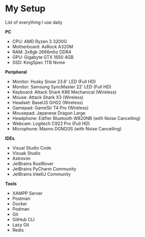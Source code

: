 # My Setup

List of everything I use daily

<b>PC</b>

  - CPU: AMD Ryzen 3 3200G
  - Motherboard: AsRock A320M
  - RAM: 2x8gb 2666mhz DDR4
  - GPU: Gigabyte GTX 1650 4GB
  - SSD: KingSpec 1TB Nvme

<b>Peripheral</b>

  - Monitor: Husky Snow 23.6' LED (Full HD)
  - Monitor: Samsung SyncMaster 22' LED (Full HD)
  - Keyboard: Attack Shark K86 Mechanical (Wireless)
  - Mouse: Attack Shark X3 (Wireless)
  - Headset: BaseUS GH02 (Wireless)
  - Gamepad: GameSir T4 Pro (Wireless)
  - Mousepad: Japanese Dragon Large
  - Headphone: Edifier Bluetooth W820NB (with Noise Cancelling)
  - Webcam: Logitech C922 Pro (Full HD)
  - Microphone: Maono DGM20S (with Noise Cancelling)

<b>IDEs</b>

  - Visual Studio Code
  - Visuak Studio
  - Astrovim
  - JetBrains RustRover
  - JetBrains PyCharm Community
  - JetBrains IntelliJ Community

<b>Tools</b>

  - XAMPP Server
  - Postman
  - Docker
  - Podman
  - Git
  - GitHub CLI
  - Lazy Git
  - Redis
